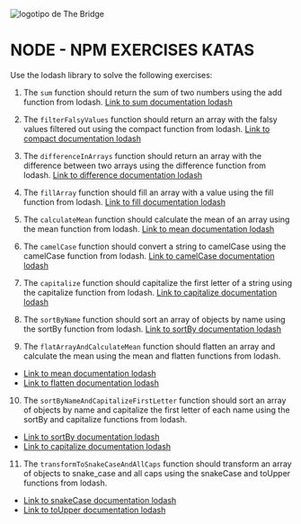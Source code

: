 ![logotipo de The Bridge](https://user-images.githubusercontent.com/27650532/77754601-e8365180-702b-11ea-8bed-5bc14a43f869.png "logotipo de The Bridge")

# NODE - NPM EXERCISES KATAS

Use the lodash library to solve the following exercises:

1. The `sum` function should return the sum of two numbers using the add function from lodash. [Link to sum documentation lodash](https://lodash.com/docs/4.17.15#add)

2. The `filterFalsyValues` function should return an array with the falsy values filtered out using the compact function from lodash. [Link to compact documentation lodash](https://lodash.com/docs/4.17.15#compact)

3. The `differenceInArrays` function should return an array with the difference between two arrays using the difference function from lodash. [Link to difference documentation lodash](https://lodash.com/docs/4.17.15#difference)

4. The `fillArray` function should fill an array with a value using the fill function from lodash. [Link to fill documentation lodash](https://lodash.com/docs/4.17.15#fill)

5. The `calculateMean` function should calculate the mean of an array using the mean function from lodash. [Link to mean documentation lodash](https://lodash.com/docs/4.17.15#mean)

6. The `camelCase` function should convert a string to camelCase using the camelCase function from lodash. [Link to camelCase documentation lodash](https://lodash.com/docs/4.17.15#camelCase)

7. The `capitalize` function should capitalize the first letter of a string using the capitalize function from lodash. [Link to capitalize documentation lodash](https://lodash.com/docs/4.17.15#capitalize)

8. The `sortByName` function should sort an array of objects by name using the sortBy function from lodash. [Link to sortBy documentation lodash](https://lodash.com/docs/4.17.15#sortBy)

9. The `flatArrayAndCalculateMean` function should flatten an array and calculate the mean using the mean and flatten functions from lodash. 
- [Link to mean documentation lodash](https://lodash.com/docs/4.17.15#mean) 
- [Link to flatten documentation lodash](https://lodash.com/docs/4.17.15#flatten)

10. The `sortByNameAndCapitalizeFirstLetter` function should sort an array of objects by name and capitalize the first letter of each name using the sortBy and capitalize functions from lodash. 
- [Link to sortBy documentation lodash](https://lodash.com/docs/4.17.15#sortBy) 
- [Link to capitalize documentation lodash](https://lodash.com/docs/4.17.15#capitalize)

11. The `transformToSnakeCaseAndAllCaps` function should transform an array of objects to snake_case and all caps using the snakeCase and toUpper functions from lodash.

- [Link to snakeCase documentation lodash](https://lodash.com/docs/4.17.15#snakeCase)
- [Link to toUpper documentation lodash](https://lodash.com/docs/4.17.15#toUpper)
